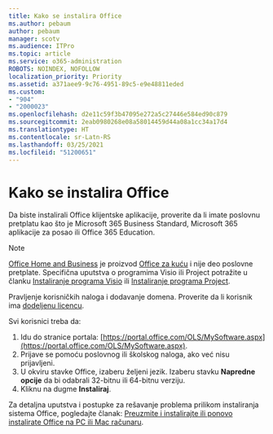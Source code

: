 ```yaml
---
title: Kako se instalira Office
ms.author: pebaum
author: pebaum
manager: scotv
ms.audience: ITPro
ms.topic: article
ms.service: o365-administration
ROBOTS: NOINDEX, NOFOLLOW
localization_priority: Priority
ms.assetid: a371aee9-9c76-4951-89c5-e9e48811eded
ms.custom:
- "904"
- "2000023"
ms.openlocfilehash: d2e11c59f3b47095e272a5c27446e584ed90c879
ms.sourcegitcommit: 2eab0980268e08a58014459d44a08a1cc34a17d4
ms.translationtype: HT
ms.contentlocale: sr-Latn-RS
ms.lasthandoff: 03/25/2021
ms.locfileid: "51200651"
---
```

# <a name="how-to-install-office"></a>Kako se instalira Office

Da biste instalirali Office klijentske aplikacije, proverite da li imate poslovnu pretplatu kao što je Microsoft 365 Business Standard, Microsoft 365 aplikacije za posao ili Office 365 Education.
  
> [!NOTE]
> [Office Home and Business](https://support.microsoft.com/office/28cbc8cf-1332-4f04-9123-9b660abb629e?wt.mc_id=Alchemy_ClientDIA) je proizvod [Office za kuću](https://support.microsoft.com/office/28cbc8cf-1332-4f04-9123-9b660abb629e?wt.mc_id=alchemy_clientdia) i nije deo poslovne pretplate. Specifična uputstva o programima Visio ili Project potražite u članku [Instaliranje programa Visio](https://support.microsoft.com/office/f98f21e3-aa02-4827-9167-ddab5b025710?wt.mc_id=Alchemy_ClientDIA) ili [Instaliranje programa Project](https://support.microsoft.com/office/7059249b-d9fe-4d61-ab96-5c5bf435f281?wt.mc_id=Alchemy_ClientDIA).

Pravljenje korisničkih naloga i dodavanje domena. Proverite da li korisnik ima [dodeljenu licencu](https://docs.microsoft.com/microsoft-365/admin/add-users/add-users).

Svi korisnici treba da:

1. Idu do stranice portala: [https://portal.office.com/OLS/MySoftware.aspx](https://portal.office.com/OLS/MySoftware.aspx).
2. Prijave se pomoću poslovnog ili školskog naloga, ako već nisu prijavljeni.
3. U okviru stavke Office, izaberu željeni jezik. Izaberu stavku **Napredne opcije** da bi odabrali 32-bitnu ili 64-bitnu verziju.
4. Kliknu na dugme **Instaliraj**.

Za detaljna uputstva i postupke za rešavanje problema prilikom instaliranja sistema Office, pogledajte članak: [Preuzmite i instalirajte ili ponovo instalirate Office na PC ili Mac računaru](https://support.office.com/article/4414eaaf-0478-48be-9c42-23adc4716658?wt.mc_id=Alchemy_ClientDIA).
